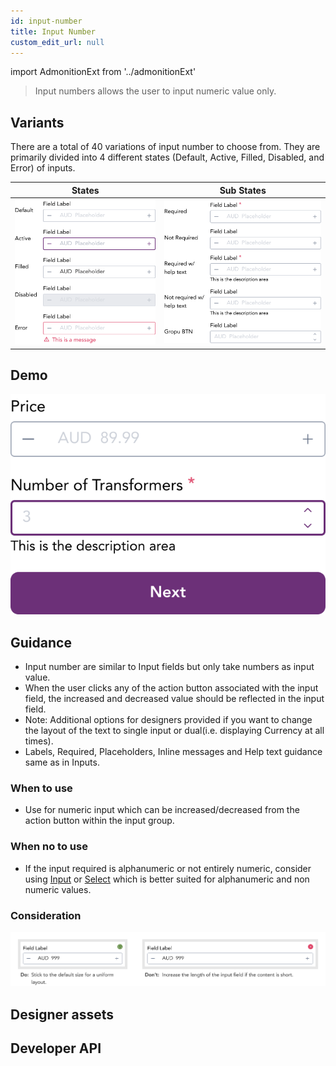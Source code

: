 ```yaml
---
id: input-number
title: Input Number
custom_edit_url: null
---
```


import AdmonitionExt from '../admonitionExt'

> Input numbers allows the user to input numeric value only.


## Variants

There are a total of 40 variations of input number to choose from. They are primarily divided into 4 different states (Default, Active, Filled, Disabled, and Error) of inputs.

| States | Sub States|
| ---    | ---       |
| ![Input number State](img/inputnumber-state.svg) | ![Input number Substate](img/inputnumber-sub-state.svg) |


## Demo

![Input number demo](img/inputnumber-demo.svg)


## Guidance

* Input number are similar to Input fields but only take numbers as input value.
* When the user clicks any of the action button associated with the input field, the increased and decreased value should be reflected in the input field.
* Note: Additional options for designers provided if you want to change the layout of the text to single input or dual(i.e. displaying Currency at all times).
* Labels, Required, Placeholders, Inline messages and Help text guidance same as in Inputs.


### When to use

* Use for numeric input which can be increased/decreased from the action button within the input group.

### When no to use

* If the input required is alphanumeric or not entirely numeric, consider using [Input](input.md) or [Select](select.md) which is better suited for alphanumeric and non numeric values.

### Consideration

![Input number consideration](img/inputnumber-consideration.svg)


## Designer assets

<AdmonitionExt type="figma" url="https://www.figma.com/file/kzLxtqv6YGL0wotiqzgEo4/GEL-UI-Doc?node-id=696%3A97366" />


## Developer API

<AdmonitionExt type="vue" url="https://primefaces.org/primevue/inputnumber" />